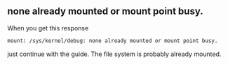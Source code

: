 
## none already mounted or mount point busy.

When you get this response
```bash
mount: /sys/kernel/debug: none already mounted or mount point busy.
```
just continue with the guide. The file system is probably already mounted.